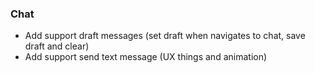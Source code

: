 ### Chat 
- Add support draft messages (set draft when navigates to chat, save draft and clear)
- Add support send text message (UX things and animation)